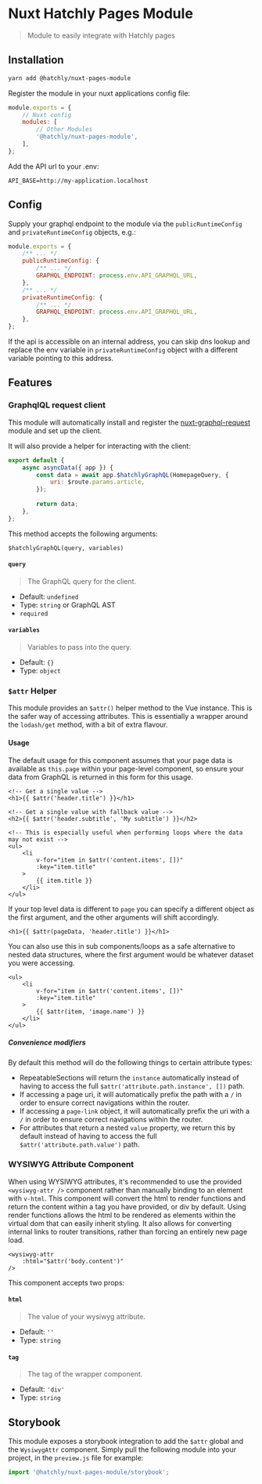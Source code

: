 # Nuxt Hatchly Pages Module

> Module to easily integrate with Hatchly pages

## Installation

```bash
yarn add @hatchly/nuxt-pages-module
```

Register the module in your nuxt applications config file:

```js
module.exports = {
    // Nuxt config
    modules: [
        // Other Modules
        '@hatchly/nuxt-pages-module',
    ],
};
```

Add the API url to your .env:

```
API_BASE=http://my-application.localhost
```

## Config

Supply your graphql endpoint to the module via the `publicRuntimeConfig` and `privateRuntimeConfig` objects, e.g.:

```js
module.exports = {
    /** ... */
    publicRuntimeConfig: {
        /** ... */
        GRAPHQL_ENDPOINT: process.env.API_GRAPHQL_URL,
    },
    /** ... */
    privateRuntimeConfig: {
        /** ... */
        GRAPHQL_ENDPOINT: process.env.API_GRAPHQL_URL,
    },
};
```

If the api is accessible on an internal address, you can skip dns lookup and replace the env variable in `privateRuntimeConfig` object with a different variable pointing to this address. 

## Features

### GraphqlQL request client

This module will automatically install and register the [nuxt-graphql-request](https://www.npmjs.com/package/nuxt-graphql-request) module and set up the client.

It will also provide a helper for interacting with the client:

```js
export default {
    async asyncData({ app }) {
        const data = await app.$hatchlyGraphQL(HomepageQuery, {
            uri: $route.params.article,
        });
    
        return data;
    },
};
```

This method accepts the following arguments:

`$hatchlyGraphQL(query, variables)`

#### `query`

> The GraphQL query for the client.

- Default: `undefined`
- Type: `string` or GraphQL AST
- `required`

#### `variables`

> Variables to pass into the query.

- Default: `{}`
- Type: `object`

### `$attr` Helper

This module provides an `$attr()` helper method to the Vue instance. This is the safer way of accessing attributes. This is essentially a wrapper around the `lodash/get` method, with a bit of extra flavour.

#### Usage

The default usage for this component assumes that your page data is available as `this.page` within your page-level component, so ensure your data from GraphQL is returned in this form for this usage.

```vue
<!-- Get a single value -->
<h1>{{ $attr('header.title') }}</h1>

<!-- Get a single value with fallback value -->
<h2>{{ $attr('header.subtitle', 'My subtitle') }}</h2>

<!-- This is especially useful when performing loops where the data may not exist -->
<ul>
    <li 
        v-for="item in $attr('content.items', [])" 
        :key="item.title"
    >
        {{ item.title }}
    </li>
</ul>
```

If your top level data is different to `page` you can specify a different object as the first argument, and the other arguments will shift accordingly.

```vue
<h1>{{ $attr(pageData, 'header.title') }}</h1>
```

You can also use this in sub components/loops as a safe alternative to nested data structures, where the first argument would be whatever dataset you were accessing.

```vue
<ul>
    <li 
        v-for="item in $attr('content.items', [])" 
        :key="item.title"
    >
        {{ $attr(item, 'image.name') }}
    </li>
</ul>
```

##### Convenience modifiers

By default this method will do the following things to certain attribute types:

- RepeatableSections will return the `instance` automatically instead of having to access the full `$attr('attribute.path.instance', [])` path.
- If accessing a page uri, it will automatically prefix the path with a `/` in order to ensure correct navigations within the router.
- If accessing a `page-link` object, it will automatically prefix the uri with a `/` in order to ensure correct navigations within the router.
- For attributes that return a nested `value` property, we return this by default instead of having to access the full `$attr('attribute.path.value')` path.

### WYSIWYG Attribute Component

When using WYSIWYG attributes, it's recommended to use the provided `<wysiwyg-attr />` component rather than manually binding to an element with `v-html`. This component will convert the html to render functions and return the content within a tag you have provided, or div by default. Using render functions allows the html to be rendered as elements within the virtual dom that can easily inherit styling. It also allows for converting internal links to router transitions, rather than forcing an entirely new page load.

```vue
<wysiwyg-attr
    :html="$attr('body.content')"
/>
```

This component accepts two props:

#### `html`

> The value of your wysiwyg attribute.

- Default: `''`
- Type: `string`

#### `tag`

> The tag of the wrapper component.

- Default: `'div'`
- Type: `string`

## Storybook

This module exposes a storybook integration to add the `$attr` global and the `WysiwygAttr` component. Simply pull the following module into your project, in the `preview.js` file for example:

```js
import '@hatchly/nuxt-pages-module/storybook';
``` 

